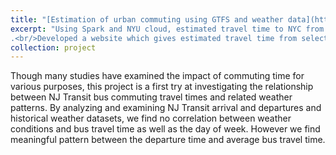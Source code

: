 ```yaml
---
title: "[Estimation of urban commuting using GTFS and weather data](https://cims.nyu.edu/~hr1158/tt/njtransit.html)"
excerpt: "Using Spark and NYU cloud, estimated travel time to NYC from New Jersey area by analyzing and examining NJ transit bus trip data and historical weather data.
.<br/>Developed a website which gives estimated travel time from selected bus station to the NYC Port Authority bus terminal.<br/><br/><img src='/images/njtransit.png'>"
collection: project
---
```


Though many studies have examined the impact of commuting time for various purposes, this project is a first try at investigating the relationship between NJ Transit bus commuting travel times and related weather patterns. By analyzing and examining NJ Transit arrival and departures and historical weather datasets, we find no correlation between weather conditions and bus travel time as well as the day of week. However we find meaningful pattern between the departure time and average bus travel time.
